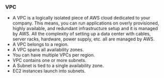 
### VPC
- A VPC is a logically isolated piece of AWS cloud dedicated to your company. This means, you can run applications on overly provisioned, highly available, and redundant infrastructure setup and it is managed by AWS. All the complexity of setting up a data center with cables, server racks, hardware, power supply, etc. all are managed by AWS.
- A VPC belongs to a region.
- A VPC spans all availability zones.
- You can have multiple VPCs per region.
- VPC contains one or more subnets.
- A Subnet is tied to a single availability zone.
- EC2 instances launch into subnets.
